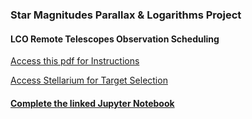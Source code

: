 ### Star Magnitudes Parallax & Logarithms Project


#### LCO Remote Telescopes Observation Scheduling

[Access this pdf for Instructions](lco_remote_telescopes.pdf)

[Access Stellarium for Target Selection](https://stellarium-web.org/)

#### [Complete the linked Jupyter Notebook](https://bushastrolab.com/hub/user-redirect/git-pull?repo=https%3A%2F%2Fgithub.com%2Fchandrunarayan%2Fastronomy&branch=gh-pages&urlpath=lab%2Ftree%2Fastronomy%2Fprojects%2F6_star_magnitudes%2Fstar_plx_lum_mag.ipynb?reset)
